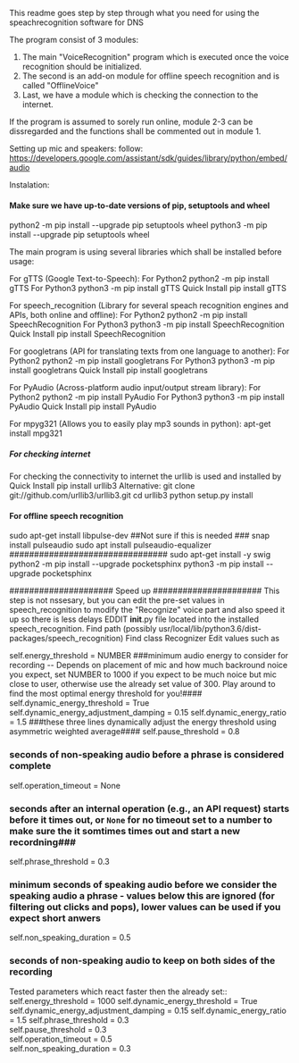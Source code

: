 This readme goes step by step through what you need for using the speachrecognition software for DNS

The program consist of 3 modules:
1. The main "VoiceRecognition" program which is executed once the voice recognition should be initialized.
2. The second is an add-on module for offline speech recognition and is called "OfflineVoice"
3. Last, we have a module which is checking the connection to the internet.

If the program is assumed to sorely run online, module 2-3 can be dissregarded and the functions shall be commented out in module 1.

Setting up mic and speakers: 
follow:
https://developers.google.com/assistant/sdk/guides/library/python/embed/audio

Instalation:

#### Make sure we have up-to-date versions of pip, setuptools and wheel ####
python2 -m pip install --upgrade pip setuptools wheel
python3 -m pip install --upgrade pip setuptools wheel

The main program is using several libraries which shall be installed before usage:

For gTTS (Google Text-to-Speech):
For Python2
python2 -m pip install gTTS
For Python3
python3 -m pip install gTTS
Quick Install
pip install gTTS


For speech_recognition (Library for several speach recognition engines and APIs, both online and offline):
For Python2
python2 -m pip install SpeechRecognition
For Python3
python3 -m pip install SpeechRecognition
Quick Install
pip install SpeechRecognition

For googletrans (API for translating texts from one language to another):
For Python2
python2 -m pip install googletrans
For Python3
python3 -m pip install googletrans
Quick Install
pip install googletrans

For PyAudio (Across-platform audio input/output stream library):
For Python2
python2 -m pip install PyAudio
For Python3
python3 -m pip install PyAudio
Quick Install
pip install PyAudio

For mpyg321 (Allows you to easily play mp3 sounds in python):
apt-get install mpg321

##### For checking internet ######

For checking the connectivity to internet the urllib is used and installed by 
Quick Install
pip install urllib3
Alternative:
git clone git://github.com/urllib3/urllib3.git
cd urllib3
python setup.py install 


#### For offline speech recognition ####
sudo apt-get install libpulse-dev
##Not sure if this is needed ###
snap install pulseaudio
sudo apt install pulseaudio-equalizer
################################
sudo apt-get install -y swig
python2 -m pip install --upgrade pocketsphinx
python3 -m pip install --upgrade pocketsphinx






##################### Speed up ######################
This step is not nssesary, but you can edit the pre-set values in speech_recognition to modify the "Recognize" voice part and also speed it up so there is less delays 
EDDIT __init__.py file located into the installed speech_recognition. Find path (possibly usr/local/lib/python3.6/dist-packages/speech_recognition)
Find class Recognizer 
Edit values such as

self.energy_threshold = NUMBER 
###minimum audio energy to consider for recording -- Depends on placement of mic and how much backround noice you expect, set NUMBER to 1000 if you expect to be much noice but mic close to user, otherwise use the already set value of 300. Play around to find the most optimal energy threshold for you!####
self.dynamic_energy_threshold = True
self.dynamic_energy_adjustment_damping = 0.15
self.dynamic_energy_ratio = 1.5
###these three lines dynamically adjust the energy threshold using asymmetric weighted average####
self.pause_threshold = 0.8  
### seconds of non-speaking audio before a phrase is considered complete ###
self.operation_timeout = None  
### seconds after an internal operation (e.g., an API request) starts before it times out, or ``None`` for no timeout set to a number to make sure the it somtimes times out and start a new recordning###
self.phrase_threshold = 0.3  
### minimum seconds of speaking audio before we consider the speaking audio a phrase - values below this are ignored (for filtering out clicks and pops), lower values can be used if you expect short anwers ###
self.non_speaking_duration = 0.5  
### seconds of non-speaking audio to keep on both sides of the recording ####


Tested parameters which react faster then the already set::
self.energy_threshold = 1000
self.dynamic_energy_threshold = True
self.dynamic_energy_adjustment_damping = 0.15
self.dynamic_energy_ratio = 1.5
self.phrase_threshold = 0.3  
self.pause_threshold = 0.3  
self.operation_timeout = 0.5  
self.non_speaking_duration = 0.3
